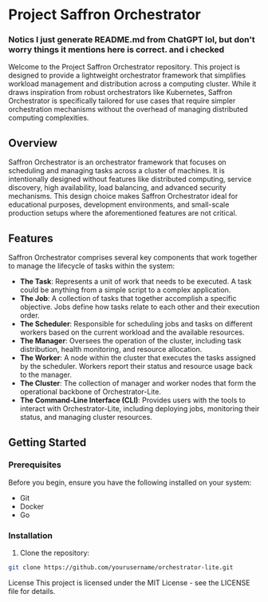# Project Saffron Orchestrator
###  Notics I just generate README.md from ChatGPT lol, but don't worry things it mentions here is correct. and i checked
Welcome to the Project Saffron Orchestrator repository. This project is designed to provide a lightweight orchestrator framework that simplifies workload management and distribution across a computing cluster. While it draws inspiration from robust orchestrators like Kubernetes, Saffron Orchestrator is specifically tailored for use cases that require simpler orchestration mechanisms without the overhead of managing distributed computing complexities.

## Overview
Saffron Orchestrator is an orchestrator framework that focuses on scheduling and managing tasks across a cluster of machines. It is intentionally designed without features like distributed computing, service discovery, high availability, load balancing, and advanced security mechanisms. This design choice makes Saffron Orchestrator ideal for educational purposes, development environments, and small-scale production setups where the aforementioned features are not critical.

## Features
Saffron Orchestrator comprises several key components that work together to manage the lifecycle of tasks within the system:

- **The Task**: Represents a unit of work that needs to be executed. A task could be anything from a simple script to a complex application.
- **The Job**: A collection of tasks that together accomplish a specific objective. Jobs define how tasks relate to each other and their execution order.
- **The Scheduler**: Responsible for scheduling jobs and tasks on different workers based on the current workload and the available resources.
- **The Manager**: Oversees the operation of the cluster, including task distribution, health monitoring, and resource allocation.
- **The Worker**: A node within the cluster that executes the tasks assigned by the scheduler. Workers report their status and resource usage back to the manager.
- **The Cluster**: The collection of manager and worker nodes that form the operational backbone of Orchestrator-Lite.
- **The Command-Line Interface (CLI)**: Provides users with the tools to interact with Orchestrator-Lite, including deploying jobs, monitoring their status, and managing cluster resources.

## Getting Started
### Prerequisites
Before you begin, ensure you have the following installed on your system:

- Git
- Docker
- Go

### Installation
1. Clone the repository:


```bash
git clone https://github.com/yourusername/orchestrator-lite.git
```

License
This project is licensed under the MIT License - see the LICENSE file for details.
